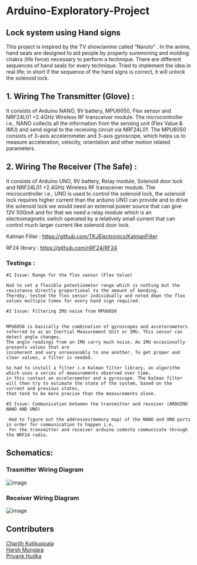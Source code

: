 # Arduino-Exploratory-Project
## Lock system using Hand signs 

This project is inspired by the TV show/anime called “Naruto” . In the anime, hand
seals are designed to aid people by properly summoning and molding chakra (life
force) necessary to perform a technique. There are different sequences of hand
seals for every technique. Tried to implement the idea in real life; in short if the
sequence of the hand signs is correct, it will unlock the solenoid lock.


## 1. Wiring The Transmitter (Glove) :
 
 It consists of Arduino NANO, 9V battery, MPU6050, Flex sensor and NRF24L01 +2.4GHz Wireless RF transceiver module.
 The microcontroller i.e., NANO collects all the information from the sensing unit (Flex Value & IMU) and send signal to
 the receiving circuit via NRF24L01. The MPU6050 consists of 3-axis accelerometer and 3-axis gyroscope, which helps us to 
 measure acceleration, velocity, orientation and other motion related parameters.

## 2. Wiring The Receiver (The Safe) :

It consists of Arduino UNO, 9V battery, Relay module, Solenoid door lock and NRF24L01 +2.4GHz Wireless RF transceiver module.
The microcontroller i.e., UNO is used to control the solenoid lock, the solenoid lock requires higher current than the arduino UNO can
provide and to drive the solenoid lock we would need an external power source that can give 12V 500mA and for that we need a relay module 
which is an electromagnetic switch operated by a relatively small current that can control much larger current like solenoid door lock.

Kalman Filter : https://github.com/TKJElectronics/KalmanFilter

RF24 library : https://github.com/nRF24/RF24

### Testings :

    #1 Issue: Range for the flex sensor (Flex Value)

    Had to set a flexible potentiometer range which is nothing but the resistance directly proportional to the amount of bending. 
    Thereby, tested the flex sensor individually and noted down the flex values multiple times for every hand sign required.

    #2 Issue: Filtering IMU noise from MPU6050
	

    MPU6050 is basically the combination of gyroscopes and accelerometers referred to as an Inertial Measurement Unit or IMU. This sensor can detect angle changes. 
    The angle readings from an IMU carry much noise. An IMU occasionally presents values that are 
    incoherent and vary unreasonably to one another. To get proper and clear values, a filter is needed. 

    So had to install a filter i.e Kalman filter library, an algorithm which uses a series of measurements observed over time, 
    in this context an accelerometer and a gyroscope. The Kalman filter will then try to estimate the state of the system, based on the current and previous states, 
    that tend to be more precise than the measurements alone.

    #3 Issue: Communication between the transmitter and receiver (ARDUINO NANO AND UNO)

     Had to figure out the addresses(memory map) of the NANO and UNO ports in order for communication to happen i.e, 
     for the transmitter and receiver arduino codesto communicate through the NRF24 radio.


## Schematics:

### Trasmitter Wiring Diagram
![image](https://user-images.githubusercontent.com/70831607/215320913-2a9b5285-2f0c-4926-91aa-c8f83a46cedb.png)

### Receiver Wiring Diagram
![image](https://user-images.githubusercontent.com/70831607/215320940-c0f9375f-db14-4d0e-a5dd-d20f765818ea.png)  

## Contributers
[Charith Kutikuppala](https://github.com/itsmeck24)   
[Harsh Mungara](https://github.com/Harsh62004)  
[Priyank Hudka](https://github.com/priyank-hudka)
